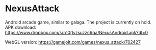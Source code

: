# NexusAttack
Android arcade game, similar to galaga. The project is currently on hold.
APK download: https://www.dropbox.com/s/n10j1vzsuzzc6qa/NexusAndroid.apk?dl=0

WebGL version: https://gamejolt.com/games/nexus_attack/702427
